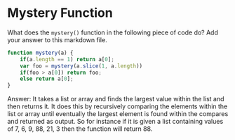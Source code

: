 # Mystery Function

What does the `mystery()` function in the following piece of code do? Add your
answer to this markdown file.

```javascript
function mystery(a) {
    if(a.length == 1) return a[0];
    var foo = mystery(a.slice(1, a.length))
    if(foo > a[0]) return foo;
    else return a[0];
}
```

Answer: It takes a list or array and finds the largest value within the list and then returns it. It does this by recursively comparing the elements within the list or array until eventually the largest element is found within the compares and returned as output. So for instance if it is given a list containing values of 7, 6, 9, 88, 21, 3 then the function will return 88.
